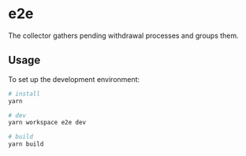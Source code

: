 # e2e

The collector gathers pending withdrawal processes and groups them.

## Usage

To set up the development environment:

```bash
# install
yarn

# dev
yarn workspace e2e dev

# build
yarn build
```
